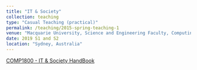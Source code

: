 ```yaml
---
title: "IT & Society"
collection: teaching
type: "Casual Teaching (practical)"
permalink: /teaching/2015-spring-teaching-1
venue: "Macquarie University, Science and Engineering Faculty, Computing Department."
date: 2019 S1 and S2
location: "Sydney, Australia"
---
```


[COMP1800 - IT & Society HandBook](https://coursehandbook.mq.edu.au/2020/units/COMP1800)


